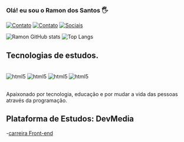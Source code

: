 ### Olá! eu sou o Ramon dos Santos 🖐

[![Contato](https://img.shields.io/badge/Gmail-D14836?style=for-the-badge&logo=gmail&logoColor=white)](ssilvaramon2022@gmail.comhttps://mail.google.com/mail/u/0/?tab=rm&ogbl#inbox)
[![Contato](https://img.shields.io/badge/LinkedIn-0077B5?style=for-the-badge&logo=linkedin&logoColor=white)](https://www.linkedin.com/in/ramon-santos-front-end-macei%C3%B3-al/)
[![Sociais](https://img.shields.io/badge/Instagram-E4405F?style=for-the-badge&logo=instagram&logoColor=white)](https://www.instagram.com/stories/ramon_kluivert/)

![Ramon GitHub stats](https://github-readme-stats.vercel.app/api?username=Ramon-Dev-007&show_icons=true&theme=dracula)
![Top Langs](https://github-readme-stats.vercel.app/api/top-langs/?username=Ramon-Dev-007&layout=compact)

## Tecnologias de estudos.

<div style="display: inline_block"><br/>
    <img align="center" alt="html5" src="https://img.shields.io/badge/HTML5-E34F26?style=for-the-badge&logo=html5&logoColor=white">
    <img align="center" alt="html5" src="https://img.shields.io/badge/CSS3-1572B6?style=for-the-badge&logo=css3&logoColor=white">
    <img align="center" alt="html5" src="https://img.shields.io/badge/JavaScript-F7DF1E?style=for-the-badge&logo=javascript&logoColor=black">
     <img align="center" alt="html5" src="https://img.shields.io/badge/React-20232A?style=for-the-badge&logo=react&logoColor=61DAFB">
</div><br>

Apaixonado por tecnologia, educação e por mudar a vida das pessoas através da programação.

## Plataforma de Estudos: DevMedia
-[carreira Front-end](https://www.devmedia.com.br/perfil/ramon-santos-silva)

